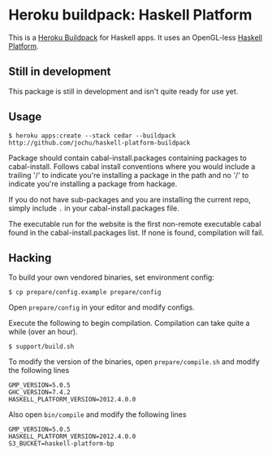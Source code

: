 Heroku buildpack: Haskell Platform
====

This is a [Heroku Buildpack](https://devcenter.heroku.com/articles/buildpacks) for Haskell apps. It uses an OpenGL-less
[Haskell Platform](http://www.haskell.org/platform/).

Still in development
----

This package is still in development and isn't quite ready for use yet.

Usage
----

```
$ heroku apps:create --stack cedar --buildpack http://github.com/jochu/haskell-platform-buildpack
```

Package should contain cabal-install.packages containing packages to cabal-install. Follows cabal install conventions
where you would include a trailing '/' to indicate you're installing a package in the path and no '/' to indicate you're
installing a package from hackage.

If you do not have sub-packages and you are installing the current repo, simply include `.` in your
cabal-install.packages file.

The executable run for the website is the first non-remote executable cabal found in the cabal-install.packages list. If
none is found, compilation will fail.

Hacking
----

To build your own vendored binaries, set environment config:

```
$ cp prepare/config.example prepare/config
```

Open `prepare/config` in your editor and modify configs.

Execute the following to begin compilation. Compilation can take quite a while (over an hour).

```
$ support/build.sh
```

To modify the version of the binaries, open `prepare/compile.sh` and modify the following lines

```
GMP_VERSION=5.0.5
GHC_VERSION=7.4.2
HASKELL_PLATFORM_VERSION=2012.4.0.0
```

Also open `bin/compile` and modify the following lines

```
GMP_VERSION=5.0.5
HASKELL_PLATFORM_VERSION=2012.4.0.0
S3_BUCKET=haskell-platform-bp
```
